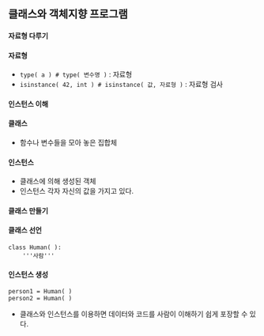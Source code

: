 ## 클래스와 객체지향 프로그램

#### 자료형 다루기

#### 자료형

- `type( a ) # type( 변수명 )` : 자료형
- `isinstance( 42, int ) # isinstance( 값, 자료형 )` : 자료형 검사



#### 인스턴스 이해

#### 클래스

- 함수나 변수들을 모아 놓은 집합체

#### 인스턴스

- 클래스에 의해 생성된 객체
- 인스턴스 각자 자신의 값을 가지고 있다.



#### 클래스 만들기

#### 클래스 선언

```
class Human( ):
    '''사람'''
```

#### 인스턴스 생성

```
person1 = Human( )
person2 = Human( )
```

- 클래스와 인스턴스를 이용하면 데이터와 코드를 사람이 이해하기 쉽게 포장할 수 있다.